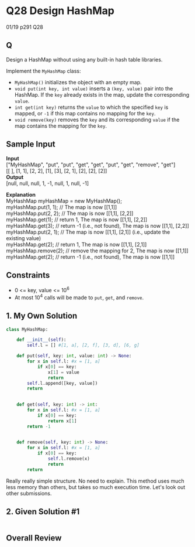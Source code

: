 # Q28 Design HashMap

01/19 p291 Q28

## Q

Design a HashMap without using any built-in hash table libraries.  

Implement the `MyHashMap` class:  

- `MyHashMap()` initializes the object with an empty map.
- `void put(int key, int value)` inserts a `(key, value)` pair into the HashMap. If the `key` already exists in the map, update the corresponding `value`.
- `int get(int key)` returns the `value` to which the specified `key` is mapped, or `-1` if this map contains no mapping for the `key`.
- `void remove(key)` removes the `key` and its corresponding `value` if the map contains the mapping for the `key`.

## Sample Input

__Input__  
["MyHashMap", "put", "put", "get", "get", "put", "get", "remove", "get"]  
[[ ], [1, 1], [2, 2], [1], [3], [2, 1], [2], [2], [2]]  
__Output__  
[null, null, null, 1, -1, null, 1, null, -1]  

__Explanation__  
MyHashMap myHashMap = new MyHashMap();  
myHashMap.put(1, 1); // The map is now [[1,1]]  
myHashMap.put(2, 2); // The map is now [[1,1], [2,2]]  
myHashMap.get(1);    // return 1, The map is now [[1,1], [2,2]]  
myHashMap.get(3);    // return -1 (i.e., not found), The map is now [[1,1], [2,2]]  
myHashMap.put(2, 1); // The map is now [[1,1], [2,1]] (i.e., update the existing value)  
myHashMap.get(2);    // return 1, The map is now [[1,1], [2,1]]  
myHashMap.remove(2); // remove the mapping for 2, The map is now [[1,1]]  
myHashMap.get(2);    // return -1 (i.e., not found), The map is now [[1,1]]  


## Constraints

- 0 <= key, value <= 10<sup>6</sup>
- At most 10<sup>4</sup> calls will be made to `put`, `get`, and `remove`.

## 1. My Own Solution

```py
class MyHashMap:

    def __init__(self):
        self.l = [] #[1, a], [2, f], [3, d], [6, g]

    def put(self, key: int, value: int) -> None:
        for x in self.l: #x = [1, a]
            if x[0] == key:
                x[1] = value
                return
        self.l.append([key, value])
        return
        

    def get(self, key: int) -> int:
        for x in self.l: #x = [1, a]
            if x[0] == key:
                return x[1]
        return -1
        

    def remove(self, key: int) -> None:
        for x in self.l: #x = [1, a]
            if x[0] == key:
                self.l.remove(x)
                return
        return
```

Really really simple structure. No need to explain. This method uses much less memory than others, but takes so much execution time. Let's look out other submissions.


## 2. Given Solution #1

```py

```


## Overall Review

